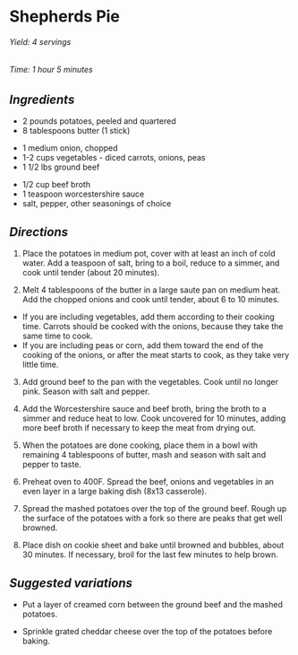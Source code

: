 # Shepherds Pie

######  Yield: 4 servings
######  Time:  1 hour 5 minutes

##  *Ingredients*
- 2 pounds potatoes, peeled and quartered
- 8 tablespoons butter (1 stick)
<!--  -->
- 1 medium onion, chopped
- 1-2 cups vegetables - diced carrots, onions, peas
- 1 1/2 lbs ground beef
<!--  -->
- 1/2 cup beef broth
- 1 teaspoon worcestershire sauce
- salt, pepper, other seasonings of choice 

##  *Directions*
1. Place the potatoes in medium pot, cover with at least an inch of cold water.
Add a teaspoon of salt, bring to a boil, reduce to a simmer, and cook until tender 
(about 20 minutes).

2. Melt 4 tablespoons of the butter in a large saute pan on medium heat. 
Add the chopped onions and cook until tender, about 6 to 10 minutes.

  * If you are including vegetables, add them according to their cooking time. 
Carrots should be cooked with the onions, because they take the same time to cook.
  * If you are including peas or corn, add them toward the end of the cooking of the onions, 
or after the meat starts to cook, as they take very little time.

3. Add ground beef to the pan with the vegetables. Cook until no longer pink. 
Season with salt and pepper.

4. Add the Worcestershire sauce and beef broth, bring the broth to a simmer and reduce heat to low. 
Cook uncovered for 10 minutes, adding more beef broth if necessary to keep the meat from drying out.

5. When the potatoes are done cooking, place them in a bowl with remaining 4 tablespoons 
of butter, mash and season with salt and pepper to taste.

6. Preheat oven to 400F. Spread the beef, onions and vegetables in an even layer 
in a large baking dish (8x13 casserole).

7. Spread the mashed potatoes over the top of the ground beef. Rough up the surface 
of the potatoes with a fork so there are peaks that get well browned.

8. Place dish on cookie sheet and bake until browned and bubbles, about 30 minutes. 
If necessary, broil for the last few minutes to help brown.

##  *Suggested variations*
- Put a layer of creamed corn between the ground beef and the mashed potatoes.

- Sprinkle grated cheddar cheese over the top of the potatoes before baking.